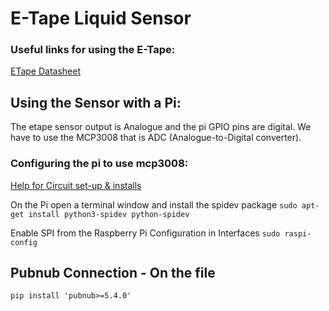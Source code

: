 # E-Tape Liquid Sensor
### Useful links for using the E-Tape:
[ETape Datasheet](https://cdn-shop.adafruit.com/datasheets/eTapeApp.pdf)

## Using the Sensor with a Pi:
The etape sensor output is Analogue and the pi GPIO pins are digital. We
have to use the MCP3008 that is ADC (Analogue-to-Digital converter).

### Configuring the pi to use mcp3008:
[Help for Circuit set-up & installs](https://projects.raspberrypi.org/en/projects/physical-computing/13)

On the Pi open a terminal window and install the spidev package
`sudo apt-get install python3-spidev python-spidev`

Enable SPI from the Raspberry Pi Configuration in Interfaces
`sudo raspi-config`

## Pubnub Connection - On the file
`pip install 'pubnub>=5.4.0'`
